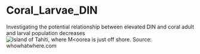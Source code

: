 # Coral_Larvae_DIN
Investigating the potential relationship between elevated DIN and coral adult and larval population decreases
![Island of Tahiti, where M<oorea is just off shore. Source: whowhatwhere.com](https://w0.peakpx.com/wallpaper/559/914/HD-wallpaper-tahiti-coral-reef-ocean-underwater-tropics-french-polynesia.jpg) 
